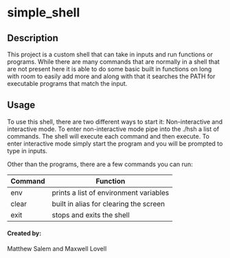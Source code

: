 # simple_shell

## Description

This project is a custom shell that can take in inputs and run functions or programs. While there are many commands that are normally in a shell that are not present here it is able to do some basic built in functions on long with room to easily add more and along with that it searches the PATH for executable programs that match the input.

## Usage

To use this shell, there are two different ways to start it: Non-interactive and interactive mode.
To enter non-interactive mode pipe into the ./hsh a list of commands. The shell will execute each command and then execute.
To enter interactive mode simply start the program and you will be prompted to type in inputs.

Other than the programs, there are a few commands you can run:

| Command | Function |
| ------ | ------ |
| env | prints a list of environment variables |
| clear | built in alias for clearing the screen |
| exit | stops and exits the shell |

#### Created by:
Matthew Salem and Maxwell Lovell
